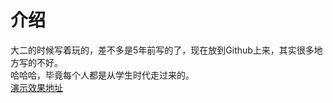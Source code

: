 # 介绍
大二的时候写着玩的，差不多是5年前写的了，现在放到Github上来，其实很多地方写的不好。   
哈哈哈，毕竟每个人都是从学生时代走过来的。    
[演示效果地址](http://blog.csdn.net/leasystu/article/details/7268402)
